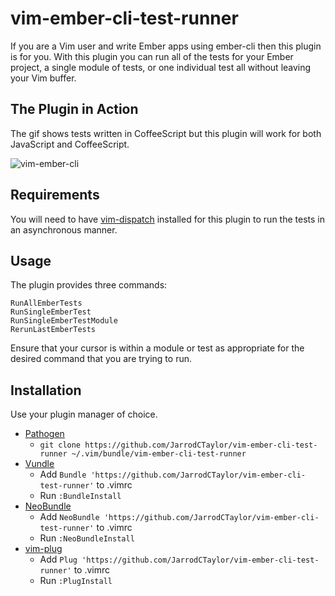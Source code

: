 # vim-ember-cli-test-runner

If you are a Vim user and write Ember apps using ember-cli then this plugin is
for you. With this plugin you can run all of the tests for your Ember project,
a single module of tests, or one individual test all without leaving your Vim buffer.

## The Plugin in Action

The gif shows tests written in CoffeeScript but this plugin will work for both JavaScript and CoffeeScript.

![vim-ember-cli](https://cloud.githubusercontent.com/assets/4416952/5118321/298c3f84-7026-11e4-9023-7d2d1d64858b.gif)

## Requirements

You will need to have [vim-dispatch](https://github.com/tpope/vim-dispatch)
installed for this plugin to run the tests in an asynchronous manner.

## Usage

The plugin provides three commands:

``` text
RunAllEmberTests
RunSingleEmberTest
RunSingleEmberTestModule
RerunLastEmberTests
```

Ensure that your cursor is within a module or test as appropriate for the
desired command that you are trying to run.


## Installation

Use your plugin manager of choice.

- [Pathogen](https://github.com/tpope/vim-pathogen)
  - `git clone https://github.com/JarrodCTaylor/vim-ember-cli-test-runner ~/.vim/bundle/vim-ember-cli-test-runner`
- [Vundle](https://github.com/gmarik/vundle)
  - Add `Bundle 'https://github.com/JarrodCTaylor/vim-ember-cli-test-runner'` to .vimrc
  - Run `:BundleInstall`
- [NeoBundle](https://github.com/Shougo/neobundle.vim)
  - Add `NeoBundle 'https://github.com/JarrodCTaylor/vim-ember-cli-test-runner'` to .vimrc
  - Run `:NeoBundleInstall`
- [vim-plug](https://github.com/junegunn/vim-plug)
  - Add `Plug 'https://github.com/JarrodCTaylor/vim-ember-cli-test-runner'` to .vimrc
  - Run `:PlugInstall`
